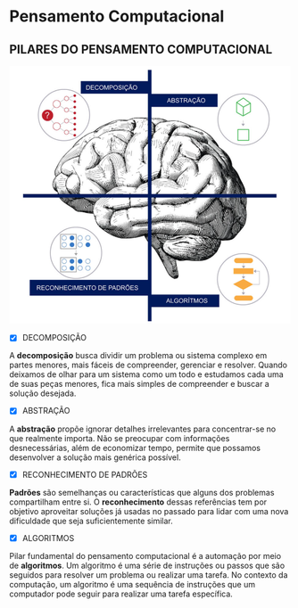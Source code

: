 # Pensamento Computacional

## PILARES DO PENSAMENTO COMPUTACIONAL

![4-pilares-pensamento-computacional](img-pensamento-computacional.png)

- [x] DECOMPOSIÇÃO

A **decomposição** busca dividir um problema ou sistema complexo em partes menores, mais fáceis de compreender, gerenciar e resolver. Quando deixamos de olhar para um sistema como um todo e estudamos cada uma de suas peças menores, fica mais simples de compreender e buscar a solução desejada.

- [x] ABSTRAÇÃO

A **abstração** propõe ignorar detalhes irrelevantes para concentrar-se no que realmente importa. Não se preocupar com informações desnecessárias, além de economizar tempo, permite que possamos desenvolver a solução mais genérica possível.

- [x] RECONHECIMENTO DE PADRÕES

**Padrões** são semelhanças ou características que alguns dos problemas compartilham entre si. O **reconhecimento** dessas referências tem por objetivo aproveitar soluções já usadas no passado para lidar com uma nova dificuldade que seja suficientemente similar.

- [x] ALGORITMOS

Pilar fundamental do pensamento computacional é a automação por meio de **algoritmos**. Um algoritmo é uma série de instruções ou passos que são seguidos para resolver um problema ou realizar uma tarefa. No contexto da computação, um algoritmo é uma sequência de instruções que um computador pode seguir para realizar uma tarefa específica.